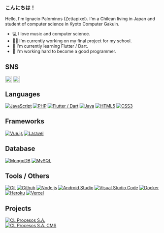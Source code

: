 ### こんにちは！

Hello, I'm Ignacio Palominos (Zettapixel). I'm a Chilean living in Japan and student of computer science in Kyoto Computer Gakuin.

- 💻 I love music and computer science.
- 👨‍🎓 I'm currently working on my final project for my school.
- 🌱 I'm currently learning Flutter / Dart.
- 💾 I'm working hard to become a good programmer.

 ## SNS

[<img align="left" alt="Ignacio Palominos | Facebook" width="22px" src="https://cdn.jsdelivr.net/npm/simple-icons@v3/icons/facebook.svg" />][facebook]
[<img align="left" alt="ama_gi | Instagram" width="22px" src="https://cdn.jsdelivr.net/npm/simple-icons@v3/icons/instagram.svg" />][instagram]

<br /> 

## Languages

[![JavaScript](https://img.shields.io/badge/-JavaScript-000000?style=flat&logo=javascript)](#)
[![PHP](https://img.shields.io/badge/-PHP-000000?style=flat&logo=php)](#)
[![Flutter / Dart](https://img.shields.io/badge/-Flutter-000000?style=flat&logo=flutter)](#)
[![Java](https://img.shields.io/badge/-Java-000000?style=flat&logo=java)](#)
[![HTML5](https://img.shields.io/badge/-HTML5-000000?style=flat&logo=html5)](#)
[![CSS3](https://img.shields.io/badge/-CSS-000000?style=flat&logo=css3)](#)

## Frameworks

[![Vue.js](https://img.shields.io/badge/-Vue.js-000000?style=flat&logo=vue.js)](#)
[![Laravel](https://img.shields.io/badge/-Laravel-000000?style=flat&logo=laravel)](#)

## Database

[![MongoDB](https://img.shields.io/badge/-MongoDB-000000?style=flat&logo=mongodb)](#)
[![MySQL](https://img.shields.io/badge/-MySQL-000000?style=flat&logo=mysql)](#)

## Tools / Others

[![Git](https://img.shields.io/badge/-Git-000000?style=flat&logo=git)](#)
[![Github](https://img.shields.io/badge/-Github-000000?style=flat&logo=github)](#)
[![Node.js](https://img.shields.io/badge/-Node.js-000000?style=flat&logo=node.js)](#)
[![Android Studio](https://img.shields.io/badge/-Android_Studio-000000?style=flat&logo=androidstudio)](#)
[![Visual Studio Code](https://img.shields.io/badge/-Visual_Studio_Code-000000?style=flat&logo=VisualStudioCode)](#)
[![Docker](https://img.shields.io/badge/-Docker-000000?style=flat&logo=docker)](#)
[![Heroku](https://img.shields.io/badge/-Heroku-000000?style=flat&logo=heroku)](#)
[![Vercel](https://img.shields.io/badge/-Vercel-000000?style=flat&logo=vercel)](#)

## Projects

[![CL Procesos S.A.](https://img.shields.io/badge/-CL%20Procesos%20S.A.-444444?style=flat&logo=vue.js)](https://www.clprocesos.cl/) <br />
[![CL Procesos S.A. CMS](https://img.shields.io/badge/-CL%20Procesos%20S.A.%20CMS-444444?style=flat&logo=laravel)](https://clprocesos-manager.herokuapp.com/login)

[instagram]: https://instagram.com/ama_gi
[facebook]: https://www.facebook.com/Zettapixel/
